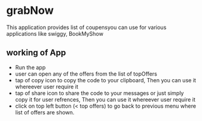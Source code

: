 # grabNow
This application provides list of coupensyou can use for various applications like swiggy, BookMyShow




## working of App
- Run the app
- user can open any of the offers from the list of topOffers
- tap of copy icon to copy the code to your clipboard, Then you can use it whereever user require it
- tap of share icon to share the code to your messages or just simply copy it for user refrences, Then you can use it whereever user require it
- click on top left button (< top offers) to go back to previous menu where list of offers are shown.
